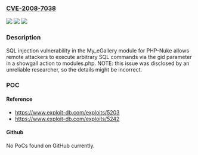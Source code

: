 ### [CVE-2008-7038](https://cve.mitre.org/cgi-bin/cvename.cgi?name=CVE-2008-7038)
![](https://img.shields.io/static/v1?label=Product&message=n%2Fa&color=blue)
![](https://img.shields.io/static/v1?label=Version&message=n%2Fa&color=blue)
![](https://img.shields.io/static/v1?label=Vulnerability&message=n%2Fa&color=brighgreen)

### Description

SQL injection vulnerability in the My_eGallery module for PHP-Nuke allows remote attackers to execute arbitrary SQL commands via the gid parameter in a showgall action to modules.php.  NOTE: this issue was disclosed by an unreliable researcher, so the details might be incorrect.

### POC

#### Reference
- https://www.exploit-db.com/exploits/5203
- https://www.exploit-db.com/exploits/5242

#### Github
No PoCs found on GitHub currently.

